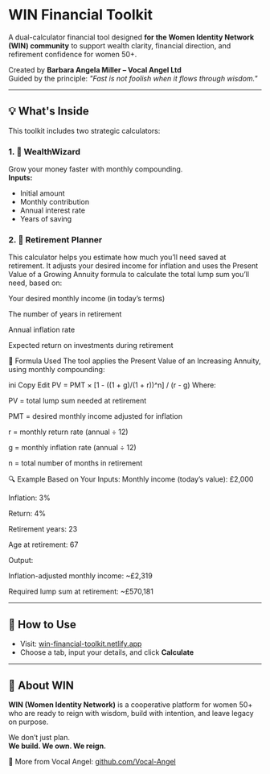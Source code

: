 # WIN Financial Toolkit

A dual-calculator financial tool designed **for the Women Identity Network (WIN) community** to support wealth clarity, financial direction, and refirement confidence for women 50+.

Created by **Barbara Angela Miller – Vocal Angel Ltd**  
Guided by the principle: *"Fast is not foolish when it flows through wisdom."*

---

## 💡 What's Inside

This toolkit includes two strategic calculators:

### 1. 🧮 WealthWizard  
Grow your money faster with monthly compounding.  
**Inputs:**  
- Initial amount  
- Monthly contribution  
- Annual interest rate  
- Years of saving  

### 2. 🎯 Retirement Planner  
This calculator helps you estimate how much you’ll need saved at retirement.
It adjusts your desired income for inflation and uses the Present Value of a Growing Annuity formula to calculate the total lump sum you’ll need, based on:

Your desired monthly income (in today’s terms)

The number of years in retirement

Annual inflation rate

Expected return on investments during retirement

📌 Formula Used
The tool applies the Present Value of an Increasing Annuity, using monthly compounding:

ini
Copy
Edit
PV = PMT × [1 - ((1 + g)/(1 + r))^n] / (r - g)
Where:

PV = total lump sum needed at retirement

PMT = desired monthly income adjusted for inflation

r = monthly return rate (annual ÷ 12)

g = monthly inflation rate (annual ÷ 12)

n = total number of months in retirement

🔍 Example Based on Your Inputs:
Monthly income (today’s value): £2,000

Inflation: 3%

Return: 4%

Retirement years: 23

Age at retirement: 67

Output:

Inflation-adjusted monthly income: ~£2,319

Required lump sum at retirement: ~£570,181

---

## 🚀 How to Use

- Visit:  [win-financial-toolkit.netlify.app](https://win-financial-toolkit.netlify.app) 
- Choose a tab, input your details, and click **Calculate**

---

## 🌸 About WIN  

**WIN (Women Identity Network)** is a cooperative platform for women 50+ who are ready to reign with wisdom, build with intention, and leave legacy on purpose.

We don’t just plan.  
**We build. We own. We reign.**

🔗 More from Vocal Angel: [github.com/Vocal-Angel](https://github.com/Vocal-Angel)
